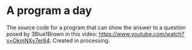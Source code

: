 # A program a day
The source code for a program that can show the answer to a question posed by 3Blue1Brown in this video: https://www.youtube.com/watch?v=OkmNXy7er84. Created in processing.
